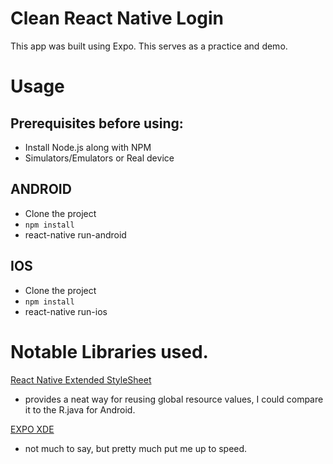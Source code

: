 # Clean React Native Login
This app was built using Expo. This serves as a practice and demo.

# Usage 
## Prerequisites before using:
* Install Node.js along with NPM
* Simulators/Emulators or Real device

## ANDROID
* Clone the project
* `npm install`
* react-native run-android
## IOS
* Clone the project
* `npm install`
* react-native run-ios

# Notable Libraries used.
[React Native Extended StyleSheet](https://github.com/vitalets/react-native-extended-stylesheet)
- provides a neat way for reusing global resource values, I could compare it to the R.java for Android.

[EXPO XDE](https://github.com/expo/xde)
- not much to say, but pretty much put me up to speed.
